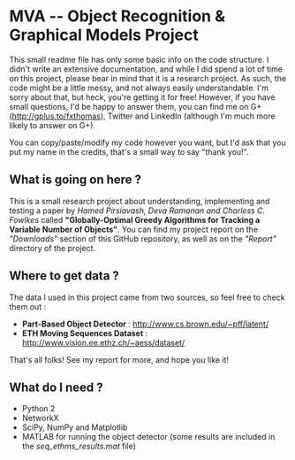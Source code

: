 MVA -- Object Recognition & Graphical Models Project
====================================================

This small readme file has only some basic info on the code structure.
I didn't write an extensive documentation, and while I did spend a lot of time on this project, please bear in mind that it is a research project.
As such, the code might be a little messy, and not always easily understandable. I'm sorry about that, but heck, you're getting it for free!
However, if you have small questions, I'd be happy to answer them, you can find me on G+ (http://gplus.to/fxthomas), Twitter and LinkedIn (although I'm much more likely to answer on G+).

You can copy/paste/modify my code however you want, but I'd ask that you put my name in the credits, that's a small way to say "thank you!".

What is going on here ?
-----------------------

This is a small research project about understanding, implementing and testing a paper by _Hamed Pirsiavash, Deva Ramanan and Charless C. Fowlkes_ called **"Globally-Optimal Greedy Algorithms for Tracking a Variable Number of Objects"**.
You can find my project report on the _"Downloads"_ section of this GitHub repository, as well as on the _"Report"_ directory of the project.

Where to get data ?
-------------------

The data I used in this project came from two sources, so feel free to check them out :

 * **Part-Based Object Detector** : http://www.cs.brown.edu/~pff/latent/
 * **ETH Moving Sequences Dataset** : http://www.vision.ee.ethz.ch/~aess/dataset/

That's all folks! See my report for more, and hope you like it!

What do I need ?
----------------
 * Python 2
 * NetworkX
 * SciPy, NumPy and Matplotlib
 * MATLAB for running the object detector (some results are included in the _seq_ethms_results.mat_ file)